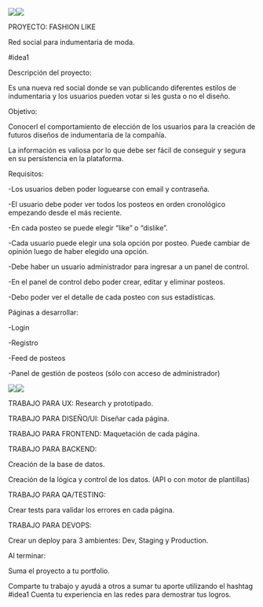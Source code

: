 ﻿![](Aspose.Words.efb3e528-bb7b-422c-b810-b854e60ad470.001.png)![](Aspose.Words.efb3e528-bb7b-422c-b810-b854e60ad470.002.png)

PROYECTO: FASHION LIKE 

Red social para indumentaria de moda. 

#idea1 

Descripción del proyecto: 

Es una nueva red social donde se van publicando diferentes estilos de indumentaria y los usuarios pueden votar si les gusta o no el diseño.

Objetivo: 

Conocerl el comportamiento de elección de los usuarios para la creación de futuros diseños de indumentaria de la compañía.

La información es valiosa por lo que debe ser fácil de conseguir y segura en su persistencia en la plataforma. 

Requisitos: 

-Los usuarios deben poder loguearse con email y contraseña.

-El usuario debe poder ver todos los posteos en orden cronológico empezando desde el más reciente. 

-En cada posteo se puede elegir “like” o “dislike”. 

-Cada usuario puede elegir una sola opción por posteo. Puede cambiar de opinión luego de haber elegido una opción. 

-Debe haber un usuario administrador para ingresar a un panel de control.

-En el panel de control debo poder crear, editar y eliminar posteos.

-Debo poder ver el detalle de cada posteo con sus estadísticas.

Páginas a desarrollar: 

-Login 

-Registro 

-Feed de posteos  

-Panel de gestión de posteos (sólo con acceso de administrador) 

![](Aspose.Words.efb3e528-bb7b-422c-b810-b854e60ad470.001.png)![](Aspose.Words.efb3e528-bb7b-422c-b810-b854e60ad470.002.png)

TRABAJO PARA UX: Research y prototipado. 

TRABAJO PARA DISEÑO/UI: Diseñar cada página. 

TRABAJO PARA FRONTEND: Maquetación de cada página. 

TRABAJO PARA BACKEND: 

Creación de la base de datos. 

Creación de la lógica y control de los datos. (API o con motor de plantillas) 

TRABAJO PARA QA/TESTING: 

Crear tests para validar los errores en cada página. 

TRABAJO PARA DEVOPS: 

Crear un deploy para 3 ambientes: Dev, Staging y Production. 

Al terminar: 

Suma el proyecto a tu portfolio. 

Comparte tu trabajo y ayudá a otros a sumar tu aporte utilizando el hashtag #idea1 Cuenta tu experiencia en las redes para demostrar tus logros.
